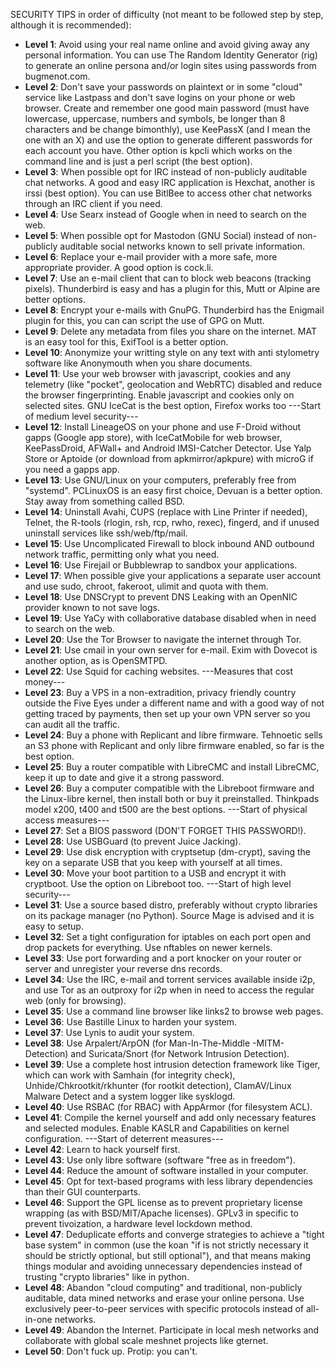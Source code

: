 SECURITY TIPS in order of difficulty (not meant to be followed step by step, although it is recommended):

* __Level 1__: Avoid using your real name online and avoid giving away any personal information. You can use The Random Identity Generator (rig) to generate an online persona and/or login sites using passwords from bugmenot.com.
* __Level 2__: Don't save your passwords on plaintext or in some "cloud" service like Lastpass and don't save logins on your phone or web browser. Create and remember one good main password (must have lowercase, uppercase, numbers and symbols, be longer than 8 characters and be change bimonthly), use KeePassX (and I mean the one with an X) and use the option to generate different passwords for each account you have. Other option is kpcli which works on the command line and is just a perl script (the best option).
* __Level 3__: When possible opt for IRC instead of non-publicly auditable chat networks. A good and easy IRC application is Hexchat, another is irssi (best option). You can use BitlBee to access other chat networks through an IRC client if you need.
* __Level 4__: Use Searx instead of Google when in need to search on the web.
* __Level 5__: When possible opt for Mastodon (GNU Social) instead of non-publicly auditable social networks known to sell private information.
* __Level 6__: Replace your e-mail provider with a more safe, more appropriate provider. A good option is cock.li.
* __Level 7__: Use an e-mail client that can to block web beacons (tracking pixels). Thunderbird is easy and has a plugin for this, Mutt or Alpine are better options.
* __Level 8__: Encrypt your e-mails with GnuPG. Thunderbird has the Enigmail plugin for this, you can can script the use of GPG on Mutt.
* __Level 9__: Delete any metadata from files you share on the internet. MAT is an easy tool for this, ExifTool is a better option.
* __Level 10__: Anonymize your writting style on any text with anti stylometry software like Anonymouth when you share documents.
* __Level 11__: Use your web browser with javascript, cookies and any telemetry (like "pocket", geolocation and WebRTC) disabled and reduce the browser fingerprinting. Enable javascript and cookies only on selected sites. GNU IceCat is the best option, Firefox works too
---Start of medium level security---
* __Level 12__: Install LineageOS on your phone and use F-Droid without gapps (Google app store), with IceCatMobile for web browser, KeePassDroid, AFWall+ and Android IMSI-Catcher Detector. Use Yalp Store or Aptoide (or download from apkmirror/apkpure) with microG if you need a gapps app.
* __Level 13__: Use GNU/Linux on your computers, preferably free from "systemd". PCLinuxOS is an easy first choice, Devuan is a better option. Stay away from something called BSD.
* __Level 14__: Uninstall Avahi, CUPS (replace with Line Printer if needed), Telnet, the R-tools (rlogin, rsh, rcp, rwho, rexec), fingerd, and if unused uninstall services like ssh/web/ftp/mail.
* __Level 15__: Use Uncomplicated Firewall to block inbound AND outbound network traffic, permitting only what you need.
* __Level 16__: Use Firejail or Bubblewrap to sandbox your applications.
* __Level 17__: When possible give your applications a separate user account and use sudo, chroot, fakeroot, ulimit and quota with them.
* __Level 18__: Use DNSCrypt to prevent DNS Leaking with an OpenNIC provider known to not save logs.
* __Level 19__: Use YaCy with collaborative database disabled when in need to search on the web.
* __Level 20__: Use the Tor Browser to navigate the internet through Tor.
* __Level 21__: Use cmail in your own server for e-mail. Exim with Dovecot is another option, as is OpenSMTPD.
* __Level 22__: Use Squid for caching websites.
---Measures that cost money---
* __Level 23__: Buy a VPS in a non-extradition, privacy friendly country outside the Five Eyes under a different name and with a good way of not getting traced by payments, then set up your own VPN server so you can audit all the traffic.
* __Level 24__: Buy a phone with Replicant and libre firmware. Tehnoetic sells an S3 phone with Replicant and only libre firmware enabled, so far is the best option.
* __Level 25__: Buy a router compatible with LibreCMC and install LibreCMC, keep it up to date and give it a strong password.
* __Level 26__: Buy a computer compatible with the Libreboot firmware and the Linux-libre kernel, then install both or buy it preinstalled. Thinkpads model x200, t400 and t500 are the best options.
---Start of physical access measures---
* __Level 27__: Set a BIOS password (DON'T FORGET THIS PASSWORD!).
* __Level 28__: Use USBGuard (to prevent Juice Jacking).
* __Level 29__: Use disk encryption with cryptsetup (dm-crypt), saving the key on a separate USB that you keep with yourself at all times.
* __Level 30__: Move your boot partition to a USB and encrypt it with cryptboot. Use the option on Libreboot too.
---Start of high level security---
* __Level 31__: Use a source based distro, preferably without crypto libraries on its package manager (no Python). Source Mage is advised and it is easy to setup.
* __Level 32__: Set a tight configuration for iptables on each port open and drop packets for everything. Use nftables on newer kernels.
* __Level 33__: Use port forwarding and a port knocker on your router or server and unregister your reverse dns records.
* __Level 34__: Use the IRC, e-mail and torrent services available inside i2p, and use Tor as an outproxy for i2p when in need to access the regular web (only for browsing).
* __Level 35__: Use a command line browser like links2 to browse web pages.
* __Level 36__: Use Bastille Linux to harden your system.
* __Level 37__: Use Lynis to audit your system.
* __Level 38__: Use Arpalert/ArpON (for Man-In-The-Middle -MITM- Detection) and Suricata/Snort (for Network Intrusion Detection).
* __Level 39__: Use a complete host intrusion detection framework like Tiger, which can work with Samhain (for integrity check), Unhide/Chkrootkit/rkhunter (for rootkit detection), ClamAV/Linux Malware Detect and a system logger like sysklogd.
* __Level 40__: Use RSBAC (for RBAC) with AppArmor (for filesystem ACL).
* __Level 41__: Compile the kernel yourself and add only necessary features and selected modules. Enable KASLR and Capabilities on kernel configuration.
---Start of deterrent measures---
* __Level 42__: Learn to hack yourself first.
* __Level 43__: Use only libre software (software "free as in freedom").
* __Level 44__: Reduce the amount of software installed in your computer.
* __Level 45__: Opt for text-based programs with less library dependencies than their GUI counterparts.
* __Level 46__: Support the GPL license as to prevent proprietary license wrapping (as with BSD/MIT/Apache licenses). GPLv3 in specific to prevent tivoization, a hardware level lockdown method.
* __Level 47__: Deduplicate efforts and converge strategies to achieve a "tight base system" in common (use the koan "if is not strictly necessary it should be strictly optional, but still optional"), and that means making things modular and avoiding unnecessary dependencies instead of trusting "crypto libraries" like in python.
* __Level 48__: Abandon "cloud computing" and traditional, non-publicly auditable, data mined networks and erase your online persona. Use exclusively peer-to-peer services with specific protocols instead of all-in-one networks.
* __Level 49__: Abandon the Internet. Participate in local mesh networks and collaborate with global scale meshnet projects like gternet.
* __Level 50__: Don't fuck up. Protip: you can't.
